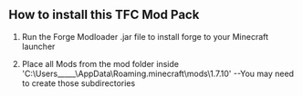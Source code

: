 How to install this TFC Mod Pack
--------------------------------

1. Run the Forge Modloader .jar file to install forge to your Minecraft launcher

2. Place all Mods from the mod folder inside 'C:\Users\_____\AppData\Roaming\.minecraft\mods\1.7.10\'
	--You may need to create those subdirectories